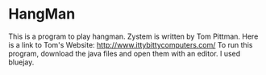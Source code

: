 # HangMan
This is a program to play hangman. Zystem is written by Tom Pittman.
Here is a link to Tom's Website: http://www.ittybittycomputers.com/
To run this program, download the java files and open them with an editor. I used bluejay.
